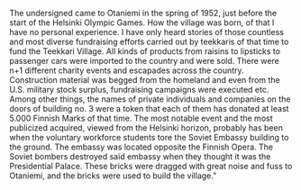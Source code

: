 
The undersigned came to Otaniemi in the spring of 1952, just before the start of the Helsinki Olympic Games. How the village was born, of that I have no personal experience. I have only heard stories of those countless and most diverse fundraising efforts carried out by teekkaris of that time to fund the Teekkari Village. All kinds of products from raisins to lipsticks to passenger cars were imported to the country and were sold. There were n+1 different charity events and escapades across the country. Construction material was begged from the homeland and even from the U.S. military stock surplus, fundraising campaigns were executed etc. Among other things, the names of private individuals and companies on the doors of building no. 3 were a token that each of them has donated at least 5.000 Finnish Marks of that time. The most notable event and the most publicized acquired, viewed from the Helsinki horizon, probably has been when the voluntary workforce students tore the Soviet Embassy building to the ground. The embassy was located opposite the Finnish Opera. The Soviet bombers destroyed said embassy when they thought it was the Presidential Palace. These bricks were dragged with great noise and fuss to Otaniemi, and the bricks were used to build the village."